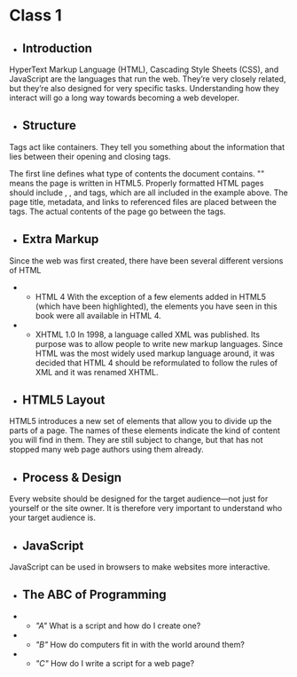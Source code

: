 # Class 1

* ## Introduction 
HyperText Markup Language (HTML), Cascading Style Sheets (CSS), and JavaScript are the languages that run the web. They’re very closely related, but they’re also designed for very specific tasks. Understanding how they interact will go a long way towards becoming a web developer.

* ## Structure
Tags act like containers. They tell you
something about the information that lies
between their opening and closing tags.

The first line defines what type of contents the document contains. "<!doctype html>" means the page is written in HTML5. Properly formatted HTML pages should include <html>, <head>, and <body> tags, which are all included in the example above. The page title, metadata, and links to referenced files are placed between the <head> tags. The actual contents of the page go between the <body> tags.

* ## Extra Markup
Since the web was first created, there have
been several different versions of HTML
* * HTML 4
With the exception of a few
elements added in HTML5
(which have been highlighted),
the elements you have seen in
this book were all available in
HTML 4. 

* * XHTML 1.0
In 1998, a language called XML
was published. Its purpose
was to allow people to write
new markup languages. Since
HTML was the most widely used
markup language around, it was
decided that HTML 4 should be
reformulated to follow the rules
of XML and it was renamed
XHTML.

* ## HTML5 Layout
HTML5 introduces a new set of elements that allow you to divide up the
parts of a page. The names of these elements indicate the kind of content
you will find in them. They are still subject to change, but that has not
stopped many web page authors using them already.

* ## Process & Design
Every website should be designed for the
target audience—not just for yourself or the
site owner. It is therefore very important to
understand who your target audience is.


 * ## JavaScript
 JavaScript can be used
in browsers to make websites more interactive.


 * ## The ABC of Programming
 * * _"A"_ What is a script and how do I create one? 
 * * _"B"_ How do computers fit in with the world around them?
 * * _"C"_ How do I write a script for a web page?